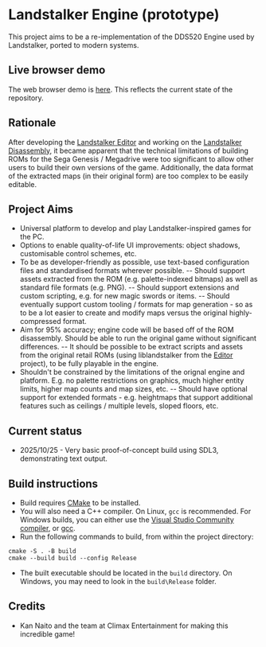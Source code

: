 # Landstalker Engine (prototype)

This project aims to be a re-implementation of the DDS520 Engine used by Landstalker, ported to modern systems.

## Live browser demo
The web browser demo is [here](https://lordmir.github.io/landstalker_engine/). This reflects the current state of the repository.

## Rationale

After developing the [Landstalker Editor](https://github.com/lordmir/landstalker_editor) and working on the [Landstalker Disassembly](https://github.com/lordmir/landstalker_disasm), it became apparent that the technical limitations of building ROMs for the Sega Genesis / Megadrive were too significant to allow other users to build their own versions of the game. Additionally, the data format of the extracted maps (in their original form) are too complex to be easily editable.

## Project Aims

- Universal platform to develop and play Landstalker-inspired games for the PC.
- Options to enable quality-of-life UI improvements: object shadows, customisable control schemes, etc.
- To be as developer-friendly as possible, use text-based configuration files and standardised formats wherever possible.
-- Should support assets extracted from the ROM (e.g. palette-indexed bitmaps) as well as standard file formats (e.g. PNG).
-- Should support extensions and custom scripting, e.g. for new magic swords or items.
-- Should eventually support custom tooling / formats for map generation - so as to be a lot easier to create and modify maps versus the original highly-compressed format.
- Aim for 95% accuracy; engine code will be based off of the ROM disassembly. Should be able to run the original game without significant differences.
-- It should be possible to be extract scripts and assets from the original retail ROMs (using liblandstalker from the [Editor](https://github.com/lordmir/landstalker_editor) project), to be fully playable in the engine.  
- Shouldn't be constrained by the limitations of the orignal engine and platform. E.g. no palette restrictions on graphics, much higher entity limits, higher map counts and map sizes, etc.
-- Should have optional support for extended formats - e.g. heightmaps that support additional features such as ceilings / multiple levels, sloped floors, etc.

## Current status

- 2025/10/25 - Very basic proof-of-concept build using SDL3, demonstrating text output.

## Build instructions

- Build requires [CMake](https://cmake.org/) to be installed.
- You will also need a C++ compiler. On Linux, `gcc` is recommended. For Windows builds, you can either use the [Visual Studio Community compiler](https://visualstudio.microsoft.com/vs/community/), or [gcc](https://github.com/skeeto/w64devkit/releases).
- Run the following commands to build, from within the project directory:
```
cmake -S . -B build
cmake --build build --config Release
```
- The built executable should be located in the `build` directory. On Windows, you may need to look in the `build\Release` folder.

## Credits

- Kan Naito and the team at Climax Entertainment for making this incredible game!
